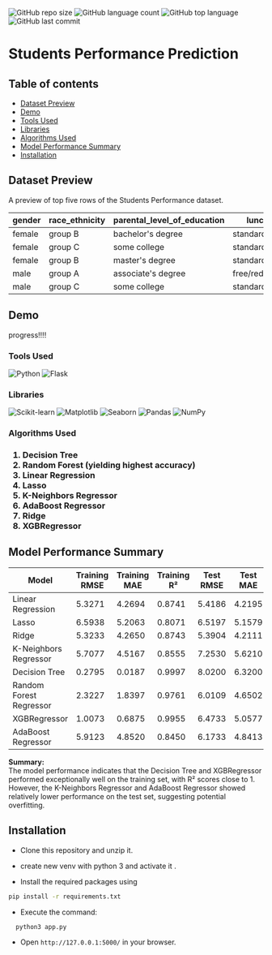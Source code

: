 ![GitHub repo size](https://img.shields.io/github/repo-size/sumit0072/Car-Price-Prediction-Project?style=for-the-badge)
![GitHub language count](https://img.shields.io/github/languages/count/sumit0072/Car-Price-Prediction-Project?style=for-the-badge)
![GitHub top language](https://img.shields.io/github/languages/top/sumit0072/Car-Price-Prediction-Project?style=for-the-badge)
![GitHub last commit](https://img.shields.io/github/last-commit/sumit0072/Car-Price-Prediction-Project?color=red&style=for-the-badge)


# Students Performance Prediction

## Table of contents
* [Dataset Preview](#dataset-preview)
* [Demo](#demo)   
* [Tools Used](#3)
* [Libraries](#4)
* [Algorithms Used](#5)
* [Model Performance Summary](#model-performance-summary)
* [Installation](#installation)


## Dataset Preview

A preview of top five rows of the Students Performance dataset.

| gender | race_ethnicity | parental_level_of_education | lunch         | test_preparation_course | math_score | reading_score | writing_score |
|--------|----------------|-----------------------------|---------------|-------------------------|------------|---------------|---------------|
| female | group B       | bachelor's degree           | standard      | none                    | 72         | 72            | 74            |
| female | group C       | some college                | standard      | completed               | 69         | 90            | 88            |
| female | group B       | master's degree             | standard      | none                    | 90         | 95            | 93            |
| male   | group A       | associate's degree          | free/reduced   | none                    | 47         | 57            | 44            |
| male   | group C       | some college                | standard      | none                    | 76         | 78            | 75            |

## Demo

progress!!!!

<h3>Tools Used </h3><a id="3"></a>

![Python](https://img.shields.io/badge/Python-3776AB?style=for-the-badge&logo=python&logoColor=white)
![Flask](https://img.shields.io/badge/Flask-000000?style=for-the-badge&logo=flask&logoColor=white)

<h3>Libraries</h3><a id="4"></a>

![Scikit-learn](https://img.shields.io/badge/scikit--learn-F7931E?style=for-the-badge&logo=scikit-learn&logoColor=white)
![Matplotlib](https://img.shields.io/badge/Matplotlib-FF7F0E?style=for-the-badge&logo=matplotlib&logoColor=white)
![Seaborn](https://img.shields.io/badge/Seaborn-30B5E3?style=for-the-badge&logo=python&logoColor=white)
![Pandas](https://img.shields.io/badge/Pandas-150458?style=for-the-badge&logo=pandas&logoColor=white)
![NumPy](https://img.shields.io/badge/NumPy-013243?style=for-the-badge&logo=numpy&logoColor=white)


<h3>Algorithms Used<h3><a id="5"></a>

1. Decision Tree
2. Random Forest (yielding highest accuracy)
3. Linear Regression
4. Lasso
5. K-Neighbors Regressor
6. AdaBoost Regressor
7. Ridge
8. XGBRegressor

## Model Performance Summary

| Model                     | Training RMSE | Training MAE | Training R² | Test RMSE | Test MAE | Test R² |
|---------------------------|----------------|---------------|--------------|-----------|----------|----------|
| Linear Regression         | 5.3271         | 4.2694       | 0.8741       | 5.4186    | 4.2195   | 0.8793   |
| Lasso                     | 6.5938         | 5.2063       | 0.8071       | 6.5197    | 5.1579   | 0.8253   |
| Ridge                     | 5.3233         | 4.2650       | 0.8743       | 5.3904    | 4.2111   | 0.8806   |
| K-Neighbors Regressor     | 5.7077         | 4.5167       | 0.8555       | 7.2530    | 5.6210   | 0.7838   |
| Decision Tree             | 0.2795         | 0.0187       | 0.9997       | 8.0200    | 6.3200   | 0.7357   |
| Random Forest Regressor   | 2.3227         | 1.8397       | 0.9761       | 6.0109    | 4.6502   | 0.8515   |
| XGBRegressor              | 1.0073         | 0.6875       | 0.9955       | 6.4733    | 5.0577   | 0.8278   |
| AdaBoost Regressor       | 5.9123         | 4.8520       | 0.8450       | 6.1733    | 4.8413   | 0.8434   |

**Summary:**  
The model performance indicates that the Decision Tree and XGBRegressor performed exceptionally well on the training set, with R² scores close to 1. However, the K-Neighbors Regressor and AdaBoost Regressor showed relatively lower performance on the test set, suggesting potential overfitting.


## Installation

* Clone this repository and unzip it.

* create new  venv with python 3 and activate it .

* Install the required packages using

 ``` bash
pip install -r requirements.txt
```

* Execute the command:
``` bash
  python3 app.py
```

* Open ```http://127.0.0.1:5000/``` in your browser.